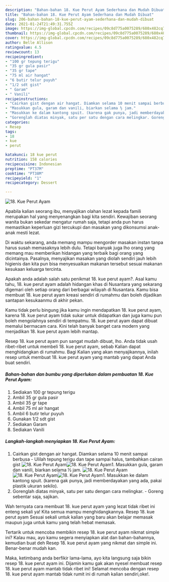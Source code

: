 ```yaml
---
description: "Bahan-bahan 18. Kue Perut Ayam Sederhana dan Mudah Dibuat"
title: "Bahan-bahan 18. Kue Perut Ayam Sederhana dan Mudah Dibuat"
slug: 206-bahan-bahan-18-kue-perut-ayam-sederhana-dan-mudah-dibuat
date: 2021-01-24T21:49:31.755Z
image: https://img-global.cpcdn.com/recipes/09c8d775a0075289/680x482cq70/18-kue-perut-ayam-foto-resep-utama.jpg
thumbnail: https://img-global.cpcdn.com/recipes/09c8d775a0075289/680x482cq70/18-kue-perut-ayam-foto-resep-utama.jpg
cover: https://img-global.cpcdn.com/recipes/09c8d775a0075289/680x482cq70/18-kue-perut-ayam-foto-resep-utama.jpg
author: Belle Allison
ratingvalue: 4.5
reviewcount: 13
recipeingredient:
- "100 gr tepung terigu"
- "35 gr gula pasir"
- "35 gr tape"
- "75 ml air hangat"
- "6 butir telur puyuh"
- "1/2 sdt gist"
- " Garam"
- " Vanili"
recipeinstructions:
- "Cairkan gist dengan air hangat. Diamkan selama 10 menit sampai berbusa Ulilah tepung terigu dan tape sampai halus, tambahkan cairan gist"
- "Masukkan gula, garam dan vanili, biarkan selama ½ jam."
- "Masukkan ke dalam kantong spuit. (karena gak punya, jadi memberdayakan yang ada, pakai plastik ukuran sekilo)."
- "Gorenglah diatas minyak, satu per satu dengan cara melingkar. Goreng sebentar saja, sajikan."
categories:
- Resep
tags:
- 18
- kue
- perut

katakunci: 18 kue perut 
nutrition: 158 calories
recipecuisine: Indonesian
preptime: "PT37M"
cooktime: "PT38M"
recipeyield: "1"
recipecategory: Dessert

---
```



![18. Kue Perut Ayam](https://img-global.cpcdn.com/recipes/09c8d775a0075289/680x482cq70/18-kue-perut-ayam-foto-resep-utama.jpg)

Apabila kalian seorang ibu, menyajikan olahan lezat kepada famili merupakan hal yang menyenangkan bagi kita sendiri. Kewajiban seorang  wanita bukan sekedar mengatur rumah saja, tetapi anda pun harus memastikan keperluan gizi tercukupi dan masakan yang dikonsumsi anak-anak mesti lezat.

Di waktu  sekarang, anda memang mampu mengorder masakan instan tanpa harus susah memasaknya lebih dulu. Tetapi banyak juga lho orang yang memang mau memberikan hidangan yang terbaik bagi orang yang dicintainya. Pasalnya, menyajikan masakan yang diolah sendiri jauh lebih higienis dan kita pun bisa menyesuaikan makanan tersebut sesuai makanan kesukaan keluarga tercinta. 



Apakah anda adalah salah satu penikmat 18. kue perut ayam?. Asal kamu tahu, 18. kue perut ayam adalah hidangan khas di Nusantara yang sekarang digemari oleh setiap orang dari berbagai wilayah di Nusantara. Kamu bisa membuat 18. kue perut ayam kreasi sendiri di rumahmu dan boleh dijadikan santapan kesukaanmu di akhir pekan.

Kamu tidak perlu bingung jika kamu ingin mendapatkan 18. kue perut ayam, karena 18. kue perut ayam tidak sukar untuk didapatkan dan juga kamu pun boleh mengolahnya sendiri di tempatmu. 18. kue perut ayam dapat dibuat memalui bermacam cara. Kini telah banyak banget cara modern yang menjadikan 18. kue perut ayam lebih mantap.

Resep 18. kue perut ayam pun sangat mudah dibuat, lho. Anda tidak usah ribet-ribet untuk membeli 18. kue perut ayam, sebab Kalian dapat menghidangkan di rumahmu. Bagi Kalian yang akan menyajikannya, inilah resep untuk membuat 18. kue perut ayam yang mantab yang dapat Anda buat sendiri.

<!--inarticleads1-->

##### Bahan-bahan dan bumbu yang diperlukan dalam pembuatan 18. Kue Perut Ayam:

1. Sediakan 100 gr tepung terigu
1. Ambil 35 gr gula pasir
1. Ambil 35 gr tape
1. Ambil 75 ml air hangat
1. Ambil 6 butir telur puyuh
1. Gunakan 1/2 sdt gist
1. Sediakan  Garam
1. Sediakan  Vanili




<!--inarticleads2-->

##### Langkah-langkah menyiapkan 18. Kue Perut Ayam:

1. Cairkan gist dengan air hangat. Diamkan selama 10 menit sampai berbusa - Ulilah tepung terigu dan tape sampai halus, tambahkan cairan gist
<img src="https://img-global.cpcdn.com/steps/4fbf307ed9310fb4/160x128cq70/18-kue-perut-ayam-langkah-memasak-1-foto.jpg" alt="18. Kue Perut Ayam"><img src="https://img-global.cpcdn.com/steps/fc70123e8fae1e48/160x128cq70/18-kue-perut-ayam-langkah-memasak-1-foto.jpg" alt="18. Kue Perut Ayam">1. Masukkan gula, garam dan vanili, biarkan selama ½ jam.
<img src="https://img-global.cpcdn.com/steps/ad29be0415bfe6bf/160x128cq70/18-kue-perut-ayam-langkah-memasak-2-foto.jpg" alt="18. Kue Perut Ayam"><img src="https://img-global.cpcdn.com/steps/70526fc75c8c5829/160x128cq70/18-kue-perut-ayam-langkah-memasak-2-foto.jpg" alt="18. Kue Perut Ayam"><img src="https://img-global.cpcdn.com/steps/ce0c4754f0823934/160x128cq70/18-kue-perut-ayam-langkah-memasak-2-foto.jpg" alt="18. Kue Perut Ayam">1. Masukkan ke dalam kantong spuit. (karena gak punya, jadi memberdayakan yang ada, pakai plastik ukuran sekilo).
1. Gorenglah diatas minyak, satu per satu dengan cara melingkar. - Goreng sebentar saja, sajikan.




Wah ternyata cara membuat 18. kue perut ayam yang lezat tidak ribet ini enteng sekali ya! Kita semua mampu menghidangkannya. Resep 18. kue perut ayam Sesuai sekali untuk kalian yang baru akan belajar memasak maupun juga untuk kamu yang telah hebat memasak.

Tertarik untuk mencoba membikin resep 18. kue perut ayam nikmat simple ini? Kalau mau, ayo kamu segera menyiapkan alat dan bahan-bahannya, kemudian buat deh Resep 18. kue perut ayam yang nikmat dan simple ini. Benar-benar mudah kan. 

Maka, ketimbang anda berfikir lama-lama, ayo kita langsung saja bikin resep 18. kue perut ayam ini. Dijamin kamu gak akan nyesel membuat resep 18. kue perut ayam mantab tidak ribet ini! Selamat mencoba dengan resep 18. kue perut ayam mantab tidak rumit ini di rumah kalian sendiri,oke!.

